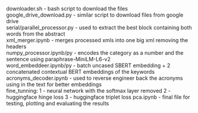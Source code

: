 downloader.sh - bash script to download the files <br>
google_drive_download.py - similar script to download files from google drive <br>
serial/parallel_processor.py - used to extract the best block containing both words from the abstract <br>
xml_merger.ipynb - merges processed xmls into one big xml removing the headers <br>
numpy_processor.ipynb/py - encodes the category as a number and the sentence using paraphrase-MiniLM-L6-v2 <br>
word_embeddeer.ipynb/py - batch uncased SBERT embedding + 2 concatenated contextual BERT embeddings of the keywords <br>
acronyms_decoder.ipynb - used to reverse engineer back the acronyms using in the text for better embeddings <br>
fine_tunning:
1 - neural network with the softmax layer removed
2 - huggingface hinge loss
3 - huggingface triplet loss
pca.ipynb - final file for testing, plotting and evaluating the results <br>
